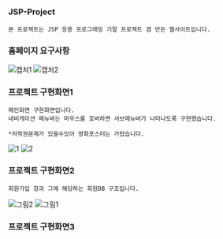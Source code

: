 ### JSP-Project 
```
본 프로젝트는 JSP 응용 프로그래밍 기말 프로젝트 겸 만든 웹사이트입니다. 
```

### 홈페이지 요구사항
![캡처1](https://user-images.githubusercontent.com/66094508/132645285-2700c2df-f4e6-4c34-82b2-fe0d2d0c5058.PNG)
![캡처2](https://user-images.githubusercontent.com/66094508/132645489-507f10a7-7455-4a14-acd1-cb01438d3dcb.PNG)

### 프로젝트 구현화면1
```
메인화면 구현화면입니다.
네비게이션 메뉴바는 마우스를 호버하면 서브메뉴바가 나타나도록 구현했습니다.

*저작권문제가 있을수있어 영화포스터는 가렸습니다.
```
![1](https://user-images.githubusercontent.com/66094508/132646450-aa43ad15-d9db-4f8b-a04b-b04ec29eed3e.png)
![2](https://user-images.githubusercontent.com/66094508/132646458-e74c0eb8-6a50-402a-99cb-3440bf92250b.png)

### 프로젝트 구현화면2
```
회원가입 창과 그에 해당하는 회원DB 구조입니다.
```
![그림2](https://user-images.githubusercontent.com/66094508/132647077-39b5639d-d471-4b12-8ba8-14033e3f4bc6.png)
![그림1](https://user-images.githubusercontent.com/66094508/132647086-c65f86e0-6c19-4649-894b-46fcef631d0f.png)

### 프로젝트 구현화면3
